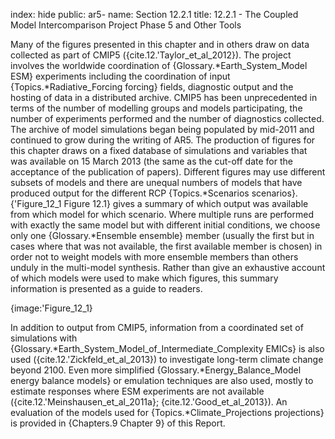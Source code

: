 index: hide
public: ar5-
name: Section 12.2.1
title: 12.2.1 - The Coupled Model Intercomparison Project Phase 5 and Other Tools

Many of the figures presented in this chapter and in others draw on data collected as part of CMIP5 ({cite.12.'Taylor_et_al_2012}). The project involves the worldwide coordination of {Glossary.*Earth_System_Model ESM} experiments including the coordination of input {Topics.*Radiative_Forcing forcing} fields, diagnostic output and the hosting of data in a distributed archive. CMIP5 has been unprecedented in terms of the number of modelling groups and models participating, the number of experiments performed and the number of diagnostics collected. The archive of model simulations began being populated by mid-2011 and continued to grow during the writing of AR5. The production of figures for this chapter draws on a fixed database of simulations and variables that was available on 15 March 2013 (the same as the cut-off date for the acceptance of the publication of papers). Different figures may use different subsets of models and there are unequal numbers of models that have produced output for the different RCP {Topics.*Scenarios scenarios}. {'Figure_12_1 Figure 12.1} gives a summary of which output was available from which model for which scenario. Where multiple runs are performed with exactly the same model but with different initial conditions, we choose only one {Glossary.*Ensemble ensemble} member (usually the first but in cases where that was not available, the first available member is chosen) in order not to weight models with more ensemble members than others unduly in the multi-model synthesis. Rather than give an exhaustive account of which models were used to make which figures, this summary information is presented as a guide to readers.

{image:'Figure_12_1}

In addition to output from CMIP5, information from a coordinated set of simulations with {Glossary.*Earth_System_Model_of_Intermediate_Complexity EMICs} is also used ({cite.12.'Zickfeld_et_al_2013}) to investigate long-term climate change beyond 2100. Even more simplified {Glossary.*Energy_Balance_Model energy balance models} or emulation techniques are also used, mostly to estimate responses where ESM experiments are not available ({cite.12.'Meinshausen_et_al_2011a}; {cite.12.'Good_et_al_2013}). An evaluation of the models used for {Topics.*Climate_Projections projections} is provided in {Chapters.9 Chapter 9} of this Report.

